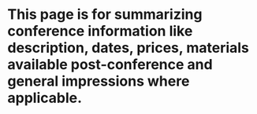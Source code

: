 # This page is for summarizing conference information like description, dates, prices, materials available post-conference and general impressions where applicable.

